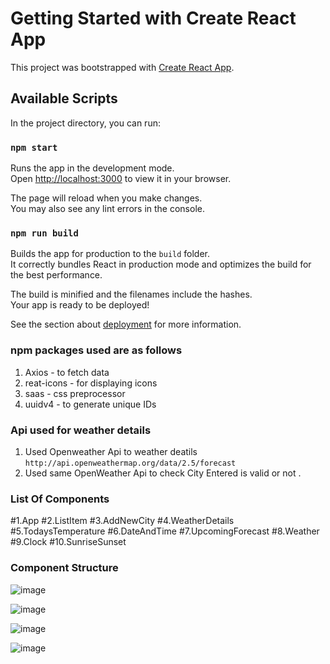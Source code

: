 # Getting Started with Create React App

This project was bootstrapped with [Create React App](https://github.com/facebook/create-react-app).

## Available Scripts

In the project directory, you can run:

### `npm start`

Runs the app in the development mode.\
Open [http://localhost:3000](http://localhost:3000) to view it in your browser.

The page will reload when you make changes.\
You may also see any lint errors in the console.

### `npm run build`

Builds the app for production to the `build` folder.\
It correctly bundles React in production mode and optimizes the build for the best performance.

The build is minified and the filenames include the hashes.\
Your app is ready to be deployed!

See the section about [deployment](https://facebook.github.io/create-react-app/docs/deployment) for more information.

### npm packages used are as follows

1. Axios         - to fetch data 
2. reat-icons    - for displaying icons
3. saas          - css preprocessor
4. uuidv4        - to generate unique IDs


### Api used for weather details

1. Used Openweather Api to weather deatils `http://api.openweathermap.org/data/2.5/forecast`
2. Used same OpenWeather Api to check City Entered is valid or not .


### List Of Components 
#1.App 
#2.ListItem
#3.AddNewCity
#4.WeatherDetails
#5.TodaysTemperature
#6.DateAndTime 
#7.UpcomingForecast
#8.Weather
#9.Clock
#10.SunriseSunset


### Component Structure
![image](https://user-images.githubusercontent.com/67903748/198067921-e25b5b3b-66e8-459c-b059-5385072447cb.png)

![image](https://user-images.githubusercontent.com/67903748/198068430-7276faa1-ed32-4684-af94-1f08f0d4da1a.png)

![image](https://user-images.githubusercontent.com/67903748/198067774-1e616e52-aadb-4812-8cd9-1fdf8804b12c.png)

![image](https://user-images.githubusercontent.com/67903748/198066073-3ccaf989-c3f2-4b18-acbf-5d992c49f102.png)



     
